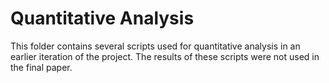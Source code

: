 # Quantitative Analysis

This folder contains several scripts used for quantitative analysis in an earlier iteration of the project. The results of these scripts were not used in the final paper.
